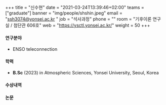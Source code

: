 +++
title = "신수현"
date = "2021-03-24T13:39:46+02:00"
teams = ["graduate"]
banner = "img/people/shshin.jpeg"
email = "ssh3074@yonsei.ac.kr "
job = "석사과정"
phone = ""
room = "기후이론 연구실 / 첨단관 606호"
web = "https://ysctl.yonsei.ac.kr/"
weight = 50
+++

#### 연구분야
+ ENSO teleconnection

#### 학력
 + **B.Sc** (2023) in Atmospheric Sciences, Yonsei University, Seoul, Korea

#### 수상내역

#### 논문
